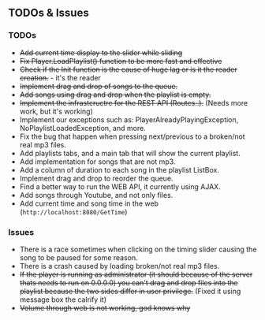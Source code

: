 ## TODOs & Issues

### TODOs
* ~~Add current time display to the slider while sliding~~
* ~~Fix Player.LoadPlaylist() function to be more fast and effective~~
* ~~Check if the Init function is the cause of huge lag or is it the reader creation.~~ - it's the reader
* ~~Implement drag and drop of songs to the queue.~~
* ~~Add songs using drag and drop when the playlist is empty.~~
* ~~Implement the infrastcructre for the REST API (Routes..).~~ (Needs more work, but it's working)
* Implement our exceptions such as: PlayerAlreadyPlayingException, NoPlaylistLoadedException, and more.
* Fix the bug that happen when pressing next/previous to a broken/not real mp3 files.
* Add playlists tabs, and a main tab that will show the current playlist.
* Add implementation for songs that are not mp3.
* Add a column of duration to each song in the playlist ListBox.
* Implement drag and drop to reorder the queue.
* Find a better way to run the WEB API, it currently using AJAX.
* Add songs through Youtube, and not only files.
* Add current time and song time in the web (`http://localhost:8080/GetTime`)

### Issues
* There is a race sometimes when clicking on the timing slider causing the song to be paused for some reason.
* There is a crash caused by loading broken/not real mp3 files.
* ~~If the player is running as administrator (it should because of the server thats needs to run on 0.0.0.0) you can't drag and
	drop files into the playlist because the two sides differ in user privilege.~~ (Fixed it using message box the calrify it)
* ~~Volume through web is not working, god knows why~~
